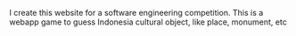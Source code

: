 I create this website for a software engineering competition. This is a webapp game to guess Indonesia cultural object, like place, monument, etc

